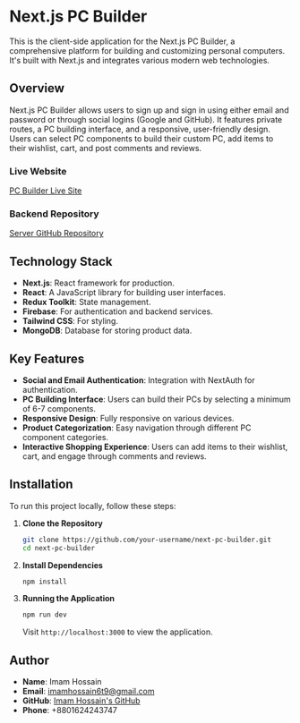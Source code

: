 # Next.js PC Builder

This is the client-side application for the Next.js PC Builder, a comprehensive platform for building and customizing personal computers. It's built with Next.js and integrates various modern web technologies.

## Overview

Next.js PC Builder allows users to sign up and sign in using either email and password or through social logins (Google and GitHub). It features private routes, a PC building interface, and a responsive, user-friendly design. Users can select PC components to build their custom PC, add items to their wishlist, cart, and post comments and reviews.

### Live Website

[PC Builder Live Site](https://pc-builder-next-seven.vercel.app/)

### Backend Repository

[Server GitHub Repository](https://github.com/imam-hossain-wd/pc-builder-server)

## Technology Stack

- **Next.js**: React framework for production.
- **React**: A JavaScript library for building user interfaces.
- **Redux Toolkit**: State management.
- **Firebase**: For authentication and backend services.
- **Tailwind CSS**: For styling.
- **MongoDB**: Database for storing product data.

## Key Features

- **Social and Email Authentication**: Integration with NextAuth for authentication.
- **PC Building Interface**: Users can build their PCs by selecting a minimum of 6-7 components.
- **Responsive Design**: Fully responsive on various devices.
- **Product Categorization**: Easy navigation through different PC component categories.
- **Interactive Shopping Experience**: Users can add items to their wishlist, cart, and engage through comments and reviews.

## Installation

To run this project locally, follow these steps:

1. **Clone the Repository**

    ```bash
    git clone https://github.com/your-username/next-pc-builder.git
    cd next-pc-builder
    ```

2. **Install Dependencies**

    ```bash
    npm install
    ```

3. **Running the Application**

    ```bash
    npm run dev
    ```

    Visit `http://localhost:3000` to view the application.

## Author

- **Name**: Imam Hossain
- **Email**: [imamhossain6t9@gmail.com](mailto:imamhossain6t9@gmail.com)
- **GitHub**: [Imam Hossain's GitHub](https://github.com/imam-hossain-wd)
- **Phone**: +8801624243747

